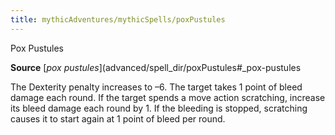 ```yaml
---
title: mythicAdventures/mythicSpells/poxPustules
---
```

Pox Pustules

**Source** [_pox pustules_](advanced/spell_dir/poxPustules#_pox-pustules

The Dexterity penalty increases to –6. The target takes 1 point of bleed damage each round. If the target spends a move action scratching, increase its bleed damage each round by 1. If the bleeding is stopped, scratching causes it to start again at 1 point of bleed per round.

